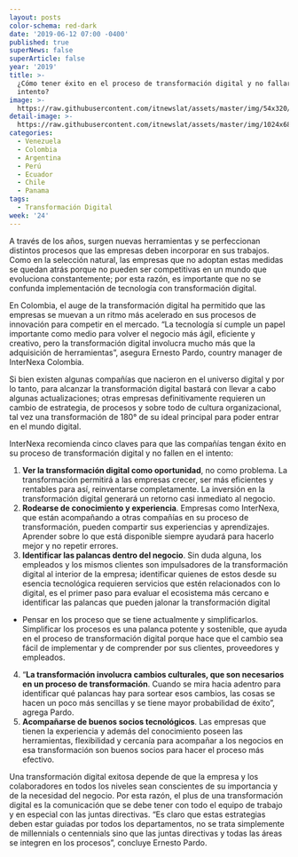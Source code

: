 ```yaml
---
layout: posts
color-schema: red-dark
date: '2019-06-12 07:00 -0400'
published: true
superNews: false
superArticle: false
year: '2019'
title: >-
  ¿Cómo tener éxito en el proceso de transformación digital y no fallar en el
  intento?
image: >-
  https://raw.githubusercontent.com/itnewslat/assets/master/img/54x320/Ernesto-Prado-p.jpg
detail-image: >-
  https://raw.githubusercontent.com/itnewslat/assets/master/img/1024x680/Ernesto-Prado-g.jpg
categories:
  - Venezuela
  - Colombia
  - Argentina
  - Perú
  - Ecuador
  - Chile
  - Panama
tags:
  - Transformación Digital
week: '24'
---
```

A través de los años, surgen nuevas herramientas y se perfeccionan distintos procesos que las empresas deben incorporar en sus trabajos. Como en la selección natural, las empresas que no adoptan estas medidas se quedan atrás porque no pueden ser competitivas en un mundo que evoluciona constantemente; por esta razón, es importante que no se confunda implementación de tecnología con transformación digital. 

En Colombia, el auge de la transformación digital ha permitido que las empresas se muevan a un ritmo más acelerado en sus procesos de innovación para competir en el mercado. “La tecnología sí cumple un papel importante como medio para volver el negocio más ágil, eficiente y creativo, pero la transformación digital involucra mucho más que la adquisición de herramientas”, asegura Ernesto Pardo, country manager de InterNexa Colombia. 

Si bien existen algunas compañías que nacieron en el universo digital y por lo tanto, para alcanzar la transformación digital bastará con llevar a cabo algunas actualizaciones; otras empresas definitivamente requieren un cambio de estrategia, de procesos y sobre todo de cultura organizacional, tal vez una transformación de 180° de su ideal principal para poder entrar en el mundo digital.

InterNexa recomienda cinco claves para que las compañías tengan éxito en su proceso de transformación digital y no fallen en el intento:

1. **Ver la transformación digital como oportunidad**, no como problema. La transformación permitirá a las empresas crecer, ser más eficientes y rentables para así, reinventarse completamente. La inversión en la transformación digital generará un retorno casi inmediato al negocio.
2. **Rodearse de conocimiento y experiencia**. Empresas como InterNexa, que están acompañando a otras compañías en su proceso de transformación, pueden compartir sus experiencias y aprendizajes. Aprender sobre lo que está disponible siempre ayudará para hacerlo mejor y no repetir errores.
3. **Identificar las palancas dentro del negocio**. Sin duda alguna, los empleados y los mismos clientes son impulsadores de la transformación digital al interior de la empresa; identificar quienes de estos desde su esencia tecnológica requieren servicios que estén relacionados con lo digital, es el primer paso para evaluar el ecosistema más cercano e identificar las palancas que pueden jalonar la transformación digital
  - Pensar en los proceso que se tiene actualmente y simplificarlos. Simplificar los procesos es una palanca potente y sostenible, que ayuda en el proceso de transformación digital porque hace que el cambio sea fácil de implementar y de comprender por sus clientes, proveedores y empleados.
4. “**La transformación involucra cambios culturales, que son necesarios en un proceso de transformación**. Cuando se mira hacia adentro para identificar qué palancas hay para sortear esos cambios, las cosas se hacen un poco más sencillas y se tiene mayor probabilidad de éxito”, agrega Pardo.
5. **Acompañarse de buenos socios tecnológicos**. Las empresas que tienen la experiencia y además del conocimiento poseen las herramientas, flexibilidad y cercanía para acompañar a los negocios en esa transformación son buenos socios para hacer el proceso más efectivo.


Una transformación digital exitosa depende de que la empresa y los colaboradores en todos los niveles sean conscientes de su importancia y de la necesidad del negocio. Por esta razón, el plus de una transformación digital es la comunicación que se debe tener con todo el equipo de trabajo y en especial con las juntas directivas. “Es claro que estas estrategias deben estar guiadas por todos los departamentos, no se trata simplemente de millennials o centennials sino que las juntas directivas y todas las áreas se integren en los procesos”, concluye Ernesto Pardo. 

